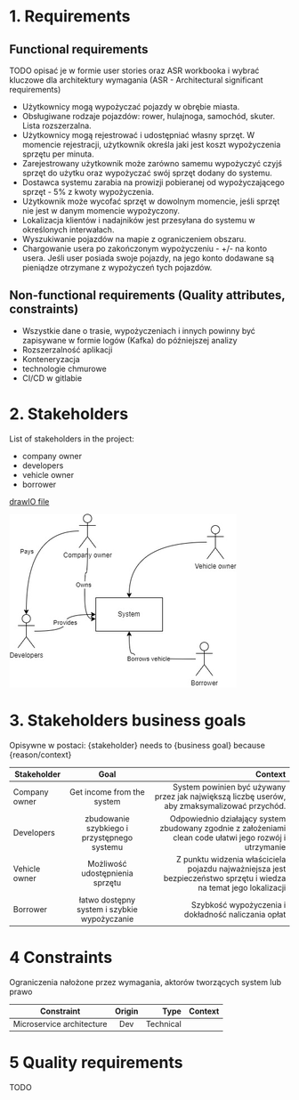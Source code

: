 # 1. Requirements

## Functional requirements
 TODO opisać je w formie user stories oraz ASR workbooka i wybrać kluczowe dla architektury wymagania (ASR - Architectural significant requirements)
- Użytkownicy mogą wypożyczać pojazdy w obrębie miasta.
- Obsługiwane rodzaje pojazdów: rower, hulajnoga, samochód, skuter. Lista rozszerzalna.
- Użytkownicy mogą rejestrować i udostępniać własny sprzęt. W momencie rejestracji, użytkownik określa jaki jest koszt
  wypożyczenia sprzętu per minuta.
- Zarejestrowany użytkownik może zarówno samemu wypożyczyć czyjś sprzęt do użytku oraz wypożyczać swój sprzęt dodany do
  systemu.
- Dostawca systemu zarabia na prowizji pobieranej od wypożyczającego sprzęt - 5% z kwoty wypożyczenia.
- Użytkownik może wycofać sprzęt w dowolnym momencie, jeśli sprzęt nie jest w danym momencie wypożyczony.
- Lokalizacja klientów i nadajników jest przesyłana do systemu w określonych interwałach.
- Wyszukiwanie pojazdów na mapie z ograniczeniem obszaru.
- Chargowanie usera po zakończonym wypożyczeniu - +/- na konto usera. Jeśli user posiada swoje pojazdy, na jego konto
  dodawane są pieniądze otrzymane z wypożyczeń tych pojazdów.
  
## Non-functional requirements (Quality attributes, constraints)

- Wszystkie dane o trasie, wypożyczeniach i innych powinny być zapisywane w formie logów (Kafka) do późniejszej analizy
- Rozszerzalność aplikacji
- Konteneryzacja
- technologie chmurowe
- CI/CD w gitlabie


# 2. Stakeholders

List of stakeholders in the project:
- company owner
- developers
- vehicle owner
- borrower
<p>

[drawIO file](./stakeholders.drawio)
<br />

![](stakeholders.jpg)

# 3. Stakeholders business goals

<p>Opisywne w postaci: {stakeholder} needs to {business goal} because {reason/context}</p>

| Stakeholder   |                     Goal                     |                                                                                                            Context |
|---------------|:--------------------------------------------:|-------------------------------------------------------------------------------------------------------------------:|
| Company owner |          Get income from the system          |                System powinien być używany przez jak największą liczbę userów, aby zmaksymalizować przychód. <br/> |
| Developers    | zbudowanie szybkiego i przystępnego systemu  |           Odpowiednio działający system zbudowany zgodnie z założeniami clean code ułatwi jego rozwój i utrzymanie |
| Vehicle owner |       Możliwość udostępnienia sprzętu        | Z punktu widzenia właściciela pojazdu najważniejsza jest bezpieczeństwo sprzętu i wiedza na temat jego lokalizacji |
| Borrower      | łatwo dostępny system i szybkie wypożyczanie |                                                                Szybkość wypożyczenia i dokładność naliczania opłat |


# 4 Constraints

Ograniczenia nałożone przez wymagania, aktorów tworzących system lub prawo

| Constraint                | Origin |      Type | Context |
|---------------------------|:------:|----------:|--------:|
| Microservice architecture |  Dev   | Technical ||

# 5 Quality requirements

TODO


